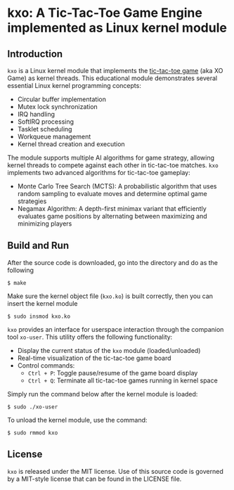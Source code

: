 # kxo: A Tic-Tac-Toe Game Engine implemented as Linux kernel module

## Introduction
`kxo` is a Linux kernel module that implements the [tic-tac-toe game](https://en.wikipedia.org/wiki/Tic-tac-toe)
(aka XO Game) as kernel threads.
This educational module demonstrates several essential Linux kernel programming concepts:
  - Circular buffer implementation
  - Mutex lock synchronization
  - IRQ handling
  - SoftIRQ processing
  - Tasklet scheduling
  - Workqueue management
  - Kernel thread creation and execution

The module supports multiple AI algorithms for game strategy, allowing kernel threads to compete against each other in tic-tac-toe matches.
`kxo` implements two advanced algorithms for tic-tac-toe gameplay:
- Monte Carlo Tree Search (MCTS): A probabilistic algorithm that uses random sampling to evaluate moves and determine optimal game strategies
- Negamax Algorithm: A depth-first minimax variant that efficiently evaluates game positions by alternating between maximizing and minimizing players

## Build and Run
After the source code is downloaded, go into the directory and do as the following
```
$ make
```

Make sure the kernel object file (`kxo.ko`) is built correctly, then you can insert the kernel module
```
$ sudo insmod kxo.ko
```

`kxo` provides an interface for userspace interaction through the companion tool `xo-user`.
This utility offers the following functionality:
- Display the current status of the `kxo` module (loaded/unloaded)
- Real-time visualization of the tic-tac-toe game board
- Control commands:
  - `Ctrl + P`: Toggle pause/resume of the game board display
  - `Ctrl + Q`: Terminate all tic-tac-toe games running in kernel space

Simply run the command below after the kernel module is loaded:
```
$ sudo ./xo-user
```

To unload the kernel module, use the command:
```
$ sudo rmmod kxo
```

## License

`kxo` is released under the MIT license. Use of this source code is governed
by a MIT-style license that can be found in the LICENSE file.
